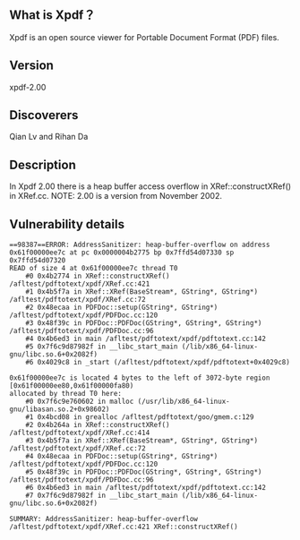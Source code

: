 ## What is Xpdf？
Xpdf is an open source viewer for Portable Document Format (PDF)
files.
## Version
xpdf-2.00
## Discoverers
Qian Lv and Rihan Da
## Description
In Xpdf 2.00 there is a heap buffer access overflow in XRef::constructXRef() in XRef.cc. NOTE: 2.00 is a version from November 2002.
## Vulnerability details
```
==98387==ERROR: AddressSanitizer: heap-buffer-overflow on address 0x61f00000ee7c at pc 0x0000004b2775 bp 0x7ffd54d07330 sp 0x7ffd54d07320
READ of size 4 at 0x61f00000ee7c thread T0
    #0 0x4b2774 in XRef::constructXRef() /afltest/pdftotext/xpdf/XRef.cc:421
    #1 0x4b5f7a in XRef::XRef(BaseStream*, GString*, GString*) /afltest/pdftotext/xpdf/XRef.cc:72
    #2 0x48ecaa in PDFDoc::setup(GString*, GString*) /afltest/pdftotext/xpdf/PDFDoc.cc:120
    #3 0x48f39c in PDFDoc::PDFDoc(GString*, GString*, GString*) /afltest/pdftotext/xpdf/PDFDoc.cc:96
    #4 0x4b6ed3 in main /afltest/pdftotext/xpdf/pdftotext.cc:142
    #5 0x7f6c9d87982f in __libc_start_main (/lib/x86_64-linux-gnu/libc.so.6+0x2082f)
    #6 0x4029c8 in _start (/afltest/pdftotext/xpdf/pdftotext+0x4029c8)

0x61f00000ee7c is located 4 bytes to the left of 3072-byte region [0x61f00000ee80,0x61f00000fa80)
allocated by thread T0 here:
    #0 0x7f6c9e760602 in malloc (/usr/lib/x86_64-linux-gnu/libasan.so.2+0x98602)
    #1 0x4bcd08 in grealloc /afltest/pdftotext/goo/gmem.c:129
    #2 0x4b264a in XRef::constructXRef() /afltest/pdftotext/xpdf/XRef.cc:414
    #3 0x4b5f7a in XRef::XRef(BaseStream*, GString*, GString*) /afltest/pdftotext/xpdf/XRef.cc:72
    #4 0x48ecaa in PDFDoc::setup(GString*, GString*) /afltest/pdftotext/xpdf/PDFDoc.cc:120
    #5 0x48f39c in PDFDoc::PDFDoc(GString*, GString*, GString*) /afltest/pdftotext/xpdf/PDFDoc.cc:96
    #6 0x4b6ed3 in main /afltest/pdftotext/xpdf/pdftotext.cc:142
    #7 0x7f6c9d87982f in __libc_start_main (/lib/x86_64-linux-gnu/libc.so.6+0x2082f)

SUMMARY: AddressSanitizer: heap-buffer-overflow /afltest/pdftotext/xpdf/XRef.cc:421 XRef::constructXRef()
```